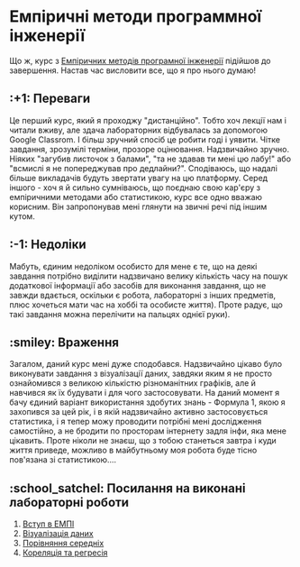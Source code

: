 # Емпіричні методи программної інженерії
 Що ж, курс з <a href="https://gitlab.com/targetflow/emise">Емпіричних методів програмної інженерії</a> підійшов до завершення. Настав час висловити все, що я про нього думаю!
 <h2>:+1: Переваги</h2>
Це перший курс, який я проходжу "дистанційно". Тобто хоч лекції нам і читали вживу, але здача лабораторних відбувалась за допомогою Google Classrom. І більш зручний спосіб це робити годі і уявити. Чітке завдання, зрозумілі терміни, прозоре оцінювання. Надзвичайно зручно. Ніяких "загубив листочок з балами", "та не здавав ти мені цю лабу!" або "всмислі я не попереджував про дедлайни?". Сподіваюсь, що надалі більше викладачів будуть звертати увагу на цю платформу.
Серед іншого - хоч я й сильно сумніваюсь, що поєднаю свою кар'єру з емпіричними методами або статистикою, курс все одно вважаю корисним. Він запропонував мені глянути на звичні речі під іншим кутом.
 <h2>:-1: Недоліки</h2>
Мабуть, єдиним недоліком особисто для мене є те, що на деякі завдання потрібно виділити надзвичано велику кількість часу на пошук додаткової інформації або засобів для виконання завдання, що не завжди вдається, оскільки є робота, лабораторні з інших предметів, плюс хочеться мати час на хоббі та особисте життя). Проте радує, що такі завдання можна перелічити на пальцях однієї руки). 
 <h2>:smiley: Враження</h2>
Загалом, даний курс мені дуже сподобався. Надзвичайно цікаво було виконувати завдання з візуалізації даних, завдяки яким я не просто ознайомився з великою кількістю різноманітних графіків, але й навчився як їх будувати і для чого застосовувати. На даний момент я бачу єдиний варіант використання здобутих знань - Формула 1, якою я захопився за цей рік, і в якій надзвичайно активно застосовується статистика,  і я тепер можу проводити потрібні мені дослідження самостійно, а не бродити по просторам інтернету задля інфи, яка мене цікавить. Проте ніколи не знаєш, що з тобою станеться завтра і куди життя приведе, можливо в майбутньому моя робота буде тісно пов'язана зі статистикою....
 <h2>:school_satchel: Посилання на виконані лабораторні роботи</h2>
<ol>
<li><a href="https://colab.research.google.com/drive/1gHA3gICnGi-V7AdwzJpFCPuEFJKP8Vel">Вступ в ЕМПІ</a></li>
<li><a href="https://colab.research.google.com/drive/1qBU1qaiPNDMTQaL3IxBArjCP1ncxsb9T">Візуалізація даних</a></li>
<li><a href="https://colab.research.google.com/drive/1uFwbhRCg6vplVIe3WcyRO6L0mYjtPsLh">Порівняння середніх</a></li>
<li><a href="https://colab.research.google.com/drive/14fYl-un2QGAuVChZRjgXShjQsJmnPB4d">Кореляція та регресія</a></li>
</ol>
